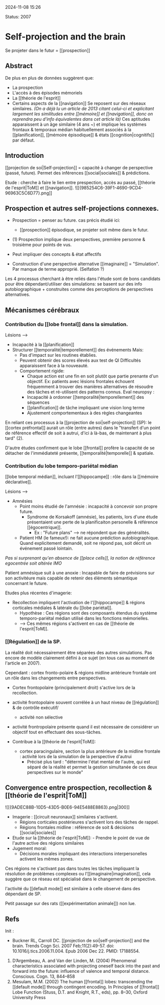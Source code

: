 2024-11-08 15:26

Status: 2007


# Self-projection and the brain

Se projeter dans le futur = [[prospection]] 

## Abstract
De plus en plus de données suggèrent que:
- La prospection
- L'accès à des épisodes mémoriels 
- La [[théorie de l'esprit]] 
- Certains aspects de la [[navigation]]
Se reposent sur des réseaux similaires. 
*(On a déjà lu un article de 2013 citant celui-ci et explicitant largement les similitudes entre [[mémoire]] et [[navigation]], donc on reprendra peu d'info équivalentes dans cet article là)*
Ces aptitudes apparaissent à un âge similaire (4 ans ~) et implique les systèmes frontaux & temporaux médian habituellement associés à la [[planification]], [[mémoire épisodique]] & états [[cognition|cognitifs]] par défaut. 

## Introduction 

[[projection de soi|Self-projection]] = capacité à changer de perspective (passé, future). 
Permet des inférences [[social|sociales]] & prédictions.

Etude : cherche à faire le lien entre prespection, accès au passé, [[théorie de l'esprit|ToM]]  et [[navigation]]. 
![[{985254C6-39F1-4690-9CD4-96963C5C6D77}.png]]
## Prospection et autres self-projections connexes.

- Prospection = penser au future. cas précis étudié ici:
	- [[prospection]] épisodique, se projeter soit même dans le futur. 

- (1) Prospection implique deux perspectives, première personne & troisième pour points de vus. 
- Peut impliquer des concepts & état affectifs

- Construction d'une perspective alternative [[imaginaire]] = "Simulation". Par manque de terme approprié. (Selfation ?)

Les 4 processus cherchant à être reliés dans l'étude sont de bons candidats pour être dépendant/utiliser des simulations: se basent sur des info autobiographique + construites comme des perceptions de perspectives alternatives.

## Mécanismes cérébraux

### Contribution du [[lobe frontal]] dans la simulation.
 Lésions --> 
* Incapacité à la [[planification]]
* Structurer [[temporalité|temporellement]] des événements
Mais:
	- Pas d'impact sur les routines établies.
	- Peuvent obtenir des scores élevés aux test de QI
Difficultés apparaissent face à la nouveauté. 
	- Comportement rigide:
		- Chaque action est une fin en soit plutôt que partie prenante d'un objectif. 
			Ex: patients avec lésions frontales échouent fréquemment à trouver des manières alternatives de résoudre des tâches et ré-utilisent des patterns connus.
Eval neuropsy :
		- Incapacité à ordonner [[temporalité|temporellement]] des séquences
		-  [[planification]] de tâche impliquant une vision long terme
		- Ajustement comportementaux à des règles changeantes

En reliant ces processus à la [[projection de soi|self-projection]] (SP): le [[cortex préfrontal]] aurait un rôle (entre autres) dans le "transfert d'un point de référence effectif de soit à autrui, d'ici à là-bas, de maintenant à plus tard" (2). 

D'autre études confirment que le lobe [[frontal]] profère la capacité de se détacher de l'immédiateté présente, [[temporalité|temporelle]] & spatiale. 

### Contribution du lobe temporo-pariétal médian

[[lobe temporal médian]], incluant l'[[hippocampe]] : rôle dans la [[mémoire déclarative]].

Lésions --> 
- Amnésies
	- Point moins étudié de l'amnésie : incapacité à concevoir son propre future.
		- Syndrome de Korsakoff (amnésie), les patients, lors d'une étude présentaient une perte de la planificaiton personelle & référence [[égocentrique]].
			- Ex : "Future plans" --> ne répondent que des généralités. 
	- Patient HM (le fameux!): ne fait aucune prédiction autobiographique. Quand explicitement demandé, soit ne répond pas, soit décrit un événement passé lointain.

*Pas si surprenant qu'en absence de [[place cells]], la notion de référence egocentrée soit altérée IMO*

Patient amnésique suit à une anoxie :  Incapable de faire de prévisions sur son activitéure mais capable de retenir des éléments sémantique concernant le future. 

Etudes plus récentes d'imagerie:
- Recollection impliquent l'activation de l'[[hippocampe]] & régions corticales médiales & latérale du [[lobe pariétal]]. 
	- Hypothèse : Ces régions sont des composants étendus du système temporo-pariétal médian utilisé dans les fonctions mémorielles. 
	- --> Ces mêmes régions s'activent en cas de [[théorie de l'esprit|ToM]].

### [[Régulation]] de la SP.

La réalité doit nécessairement être séparées des autres simulations. Pas encore de modèle clairement défini à ce sujet (en tous cas au moment de l'article en 2007).

Cependant : cortex fronto-polaire & régions midline antérieure frontale ont un rôle dans les changements entre perspectives. 

- Cortex frontopolaire (principalement droit) s'active lors de la recollection. 
- activité frontopolaire souvent corrélée à un haut niveau de [[régulation]] & de contrôle exécutif/
	- activité non sélective

- activité frontropolaire présente quand il est nécessaire de considérer un objectif tout en effectuant des sous-tâches.
- Contribue à la [[théorie de l'esprit|ToM]]:
	- cortex paracingulaire, section la plus antérieure de la midline frontale : activité lors de la simulation de la perspective d'autrui
		- Précisé plus tard : "détermine l'état mental de l'autre, qui est séparé de la réalité et permet la gestion simultanée de ces deux perspectives sur le monde"
## Convergence entre prospection, recollection & [[théorie de l'esprit|ToM]]

![[{9ADEC88B-10D5-43D5-B0E6-94E5488E8863}.png|300]]

- Imagerie : [[circuit neuronaux]] similaires s'activent. 
	- Régions corticales postérieures s'activent lors des tâches de rappel. 
	- Régions frontales midline : référence de soit & décisions [[social|sociales]] 
- Etude sur la [[théorie de l'esprit|ToM]]:
		- Prendre le point de vue de l'autre active des régions similaires
- Jugement moral:
	- Décisions morales impliquant des interactions interpersonelles activent les mêmes zones. 

Ces régions ne s'activant pas dans toutes les tâches impliquant la résolution de problèmes complexes ou l'[[imaginaire|imagination]], cela suggère que ce réseau est spécialisé dans le changement de perspective. 

l'activité du [[default mode]] est similaire à celle observé dans des  dépendant de SP.

Petit passage sur des rats ([[expérimentation animale]]) non lue. 
## Refs
Init :
- Buckner RL, Carroll DC. [[projection de soi|self-projection]] and the brain. Trends Cogn Sci. 2007 Feb;11(2):49-57. doi: 10.1016/j.tics.2006.11.004. Epub 2006 Dec 22. PMID: 17188554.

1. D’Argembeau, A. and Van der Linden, M. (2004) Phenomenal characteristics associated with projecting oneself back into the past and forward into the future: influence of valence and temporal distance. Conscious. Cogn. 13, 844–858 
2. Mesulam, M.M. (2002) The human [[frontal]] lobes: transcending the [[default mode]] through contingent encoding. In Principles of [[frontal]] Lobe Function (Stuss, D.T. and Knight, R.T., eds), pp. 8–30, Oxford University Press
